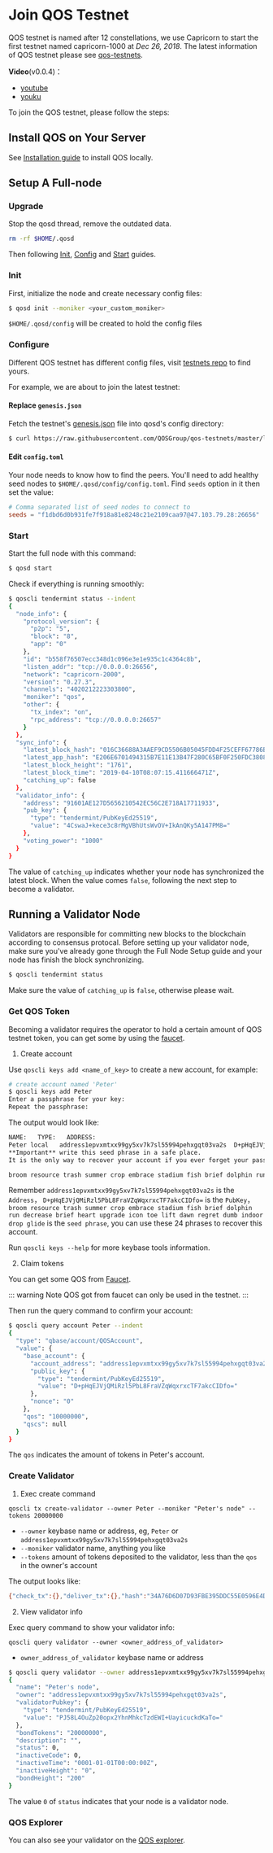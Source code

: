 # Join QOS Testnet

QOS testnet is named after 12 constellations, we use Capricorn to start the first testnet named capricorn-1000 at *Dec 26, 2018*.
The latest information of QOS testnet please see [qos-testnets](https://github.com/QOSGroup/qos-testnets).

**Video**(v0.0.4)：
- [youtube](https://youtu.be/-eFdx0rIPb4)
- [youku](http://v.youku.com/v_show/id_XNDA4NTA1MDM1Ng==.html)

To join the QOS testnet, please follow the steps:

## Install QOS on Your Server

See [Installation guide](http://docs.qoschain.info/qos/en/install/installation.html) to install QOS locally.

## Setup A Full-node

### Upgrade

Stop the qosd thread, remove the outdated data.
```bash
rm -rf $HOME/.qosd
```

Then following [Init](#init), [Config](#configure) and [Start](#start) guides.

### Init

First, initialize the node and create necessary config files:

```bash
$ qosd init --moniker <your_custom_moniker>
```

`$HOME/.qosd/config` will be created to hold the config files

### Configure

Different QOS testnet has different config files, visit [testnets repo](https://github.com/QOSGroup/qos-testnets) to find yours.

For example, we are about to join the latest testnet:

#### Replace `genesis.json`

Fetch the testnet's [genesis.json](https://raw.githubusercontent.com/QOSGroup/qos-testnets/master/latest/genesis.json) file into qosd's config directory:
```bash
$ curl https://raw.githubusercontent.com/QOSGroup/qos-testnets/master/latest/genesis.json > $HOME/.qosd/config/genesis.json
```

#### Edit `config.toml`

Your node needs to know how to find the peers. You'll need to add healthy seed nodes to `$HOME/.qosd/config/config.toml`. Find `seeds` option in it then set the value:

```toml
# Comma separated list of seed nodes to connect to
seeds = "f1dbd6d0b931fe7f918a81e8248c21e2109caa97@47.103.79.28:26656"
```

### Start


Start the full node with this command:
```bash
$ qosd start
```

Check if everything is running smoothly:

```bash
$ qoscli tendermint status --indent
{
  "node_info": {
    "protocol_version": {
      "p2p": "5",
      "block": "8",
      "app": "0"
    },
    "id": "b558f76507ecc348d1c096e3e1e935c1c4364c8b",
    "listen_addr": "tcp://0.0.0.0:26656",
    "network": "capricorn-2000",
    "version": "0.27.3",
    "channels": "4020212223303800",
    "moniker": "qos",
    "other": {
      "tx_index": "on",
      "rpc_address": "tcp://0.0.0.0:26657"
    }
  },
  "sync_info": {
    "latest_block_hash": "016C36688A3AAEF9CD5506B05045FDD4F25CEFF67786BA2EA33B52C7DB62F934",
    "latest_app_hash": "E206E6701494315B7E11E13B47F280C65BF0F250FDC3808317BFE57401F57BE3",
    "latest_block_height": "1761",
    "latest_block_time": "2019-04-10T08:07:15.411666471Z",
    "catching_up": false
  },
  "validator_info": {
    "address": "91601AE127D5656210542EC56C2E718A17711933",
    "pub_key": {
      "type": "tendermint/PubKeyEd25519",
      "value": "4CswaJ+kece3c8rMgVBhUtsWvOV+IkAnQKy5A147PM8="
    },
    "voting_power": "1000"
  }
}

```

The value of `catching_up` indicates whether your node has synchronized the latest block. When the value comes `false`, following the next step to become a validator. 


## Running a Validator Node

Validators are responsible for committing new blocks to the blockchain according to consensus protocal.
Before setting up your validator node, make sure you've already gone through the Full Node Setup guide and your node has finish the block synchronizing.

```bash
$ qoscli tendermint status
```
Make sure the value of `catching_up` is `false`, otherwise please wait.

### Get QOS Token

Becoming a validator requires the operator to hold a certain amount of QOS testnet token, you can get some by using the [faucet](http://explorer.qoschain.info/freecoin/get).

1. Create account

Use `qoscli keys add <name_of_key>` to create a new account, for example:
```bash
# create account named 'Peter'
$ qoscli keys add Peter
Enter a passphrase for your key: 
Repeat the passphrase: 
```
The output would look like:
```bash
NAME:   TYPE:   ADDRESS:                                                PUBKEY:
Peter local   address1epvxmtxx99gy5xv7k7sl55994pehxgqt03va2s  D+pHqEJVjQMiRzl5PbL8FraVZqWqxrxcTF7akcCIDfo=
**Important** write this seed phrase in a safe place.
It is the only way to recover your account if you ever forget your password.

broom resource trash summer crop embrace stadium fish brief dolphin run decrease brief heart upgrade icon toe lift dawn regret dumb indoor drop glide
```
Remember `address1epvxmtxx99gy5xv7k7sl55994pehxgqt03va2s` is the `Address`，
`D+pHqEJVjQMiRzl5PbL8FraVZqWqxrxcTF7akcCIDfo=` is the `PubKey`，
`broom resource trash summer crop embrace stadium fish brief dolphin run decrease brief heart upgrade icon toe lift dawn regret dumb indoor drop glide` is the `seed phrase`,
you can use these 24 phrases to recover this account.

Run `qoscli keys --help` for more keybase tools information.

2. Claim tokens

You can get some QOS from [Faucet](http://explorer.qoschain.info/freecoin/get).

::: warning Note 
QOS got from faucet can only be used in the testnet.
:::

Then run the query command to confirm your account:
```bash
$ qoscli query account Peter --indent
{
  "type": "qbase/account/QOSAccount",
  "value": {
    "base_account": {
      "account_address": "address1epvxmtxx99gy5xv7k7sl55994pehxgqt03va2s",
      "public_key": {
        "type": "tendermint/PubKeyEd25519",
        "value": "D+pHqEJVjQMiRzl5PbL8FraVZqWqxrxcTF7akcCIDfo="
      },
      "nonce": "0"
    },
    "qos": "10000000",
    "qscs": null
  }
}
```
The `qos` indicates the amount of tokens in Peter's account. 

### Create Validator

1. Exec create command

```
qoscli tx create-validator --owner Peter --moniker "Peter's node" --tokens 20000000
```
- `--owner` keybase name or address, eg, `Peter` or `address1epvxmtxx99gy5xv7k7sl55994pehxgqt03va2s`
- `--moniker`  validator name, anything you like
- `--tokens` amount of tokens deposited to the validator, less than the `qos` in the owner's account

The output looks like:
```bash
{"check_tx":{},"deliver_tx":{},"hash":"34A76D6D07D93FBE395DDC55E0596E4D312A02A9","height":"200"}
```

2. View validator info

Exec query command to show your validator info:

`qoscli query validator --owner <owner_address_of_validator>`
- `owner_address_of_validator` keybase name or address

```bash
$ qoscli query validator --owner address1epvxmtxx99gy5xv7k7sl55994pehxgqt03va2s
{
  "name": "Peter's node",
  "owner": "address1epvxmtxx99gy5xv7k7sl55994pehxgqt03va2s",
  "validatorPubkey": {
    "type": "tendermint/PubKeyEd25519",
    "value": "PJ58L4OuZp20opx2YhnMhkcTzdEWI+UayicuckdKaTo="
  },
  "bondTokens": "20000000",
  "description": "",
  "status": 0,
  "inactiveCode": 0,
  "inactiveTime": "0001-01-01T00:00:00Z",
  "inactiveHeight": "0",
  "bondHeight": "200"
}
```
The value `0` of `status` indicates that your node is a validator node.

### QOS Explorer

You can also see your validator on the [QOS explorer](http://explorer.qoschain.info/validator/list).